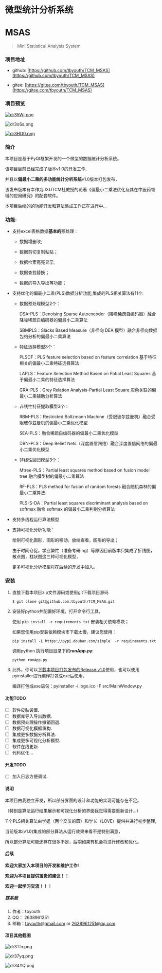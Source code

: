 # 微型统计分析系统
# MSAS

>Mini Statistical Analysis System

### 项目地址

+ github: [https://github.com/tbyouth/TCM_MSAS](https://github.com/tbyouth/TCM_MSAS)

+ gitee: [https://gitee.com/tbyouth/TCM_MSAS](https://gitee.com/tbyouth/TCM_MSAS)

### 项目预览
[![dr35Wj.png](https://s1.ax1x.com/2020/08/24/dr35Wj.png)](https://imgchr.com/i/dr35Wj)

![dr3oSs.png](https://s1.ax1x.com/2020/08/24/dr3oSs.png)

[![dr3HO0.png](https://s1.ax1x.com/2020/08/24/dr3HO0.png)](https://imgchr.com/i/dr3HO0)

### 简介
本项目是基于PyQt框架开发的一个微型的数据统计分析系统。

该项目目前已经完成了版本v1.0的开发工作,

并且以**偏最小二乘的多功能统计分析系统**v1.0版本打包发布，

该发布版本有幸作为JXUTCM杜教授的论著《偏最小二乘法优化及其在中医药领域的应用研究》的配套软件。

本项目后续的的功能开发和算法集成工作正在进行中...

### 功能:
* 支持excel表格数据**基本的**预处理：

    + 数据增删改;
    
    + 数据剪切复制粘贴；
    
    + 数据检索高亮显示;
    
    + 数据查找替换；
    
    + 数据的导入导出等功能；

* 支持优化的偏最小二乘(PLS)数据分析功能,集成的PLS相关算法有11个:
    + 数据预处理模型2个：
    
        DSA-PLS：Denoising Sparse Autoencoder（降噪稀疏自编码器）融合降噪稀疏自编码器的偏最小二乘算法
        
        SBMPLS：Slacks Based Measure（非径向 DEA 模型）融合非径向数据包络分析的偏最小二乘算法
        
    + 特征选择模型3个：
    
        PLSCF：PLS feature selection based on feature correlation 基于特征相关的偏最小二乘特征选择算法
        
        LAPLS：Feature Selection Method Based on Patial Least Squares 基于偏最小二乘的特征选择算法
        
        GRA-PLS：Grey Relation Analysis-Partial Least Square 灰色关联的偏最小二乘辅助分析算法
        
    + 非线性特征提取模型3个：
    
        RBM-PLS：Restricted Boltzmann Machine（受限玻尔兹曼机）融合受限玻尔兹曼机的偏最小二乘优化模型
        
        SEA-PLS：融合稀疏自编码器的偏最小二乘优化模型
        
        DBN-PLS：Deep Belief Nets（深度置信网络）融合深度置信网络的偏最小二乘优化模型
    
    + 非线性回归模型3个：
   
        Mtree-PLS：Partial least squares method based on fusion model tree 融合模型树的偏最小二乘算法
        
        RF-PLS：PLS method for fusion of random forests 融合随机森林的偏最小二乘算法
        
        PLS-S-DA：Partial least squares discriminant analysis based on softmax 融合 softmax 的偏最小二乘判别分析算法
    
   

* 支持多线程运行算法模型

* 支持可视化分析功能：
     
    绘制可视化图形，图形的移动，放缩查看，图形的导出；

    由于时间仓促，学业繁忙（准备考研ing）等原因目前版本只集成了折线图，散点图，柱状图这三种可视化模型，
    
    更多可视化分析模型将在后续的开发中加入。
    
    

### 安装

1. 直接下载本项目zip文件源码或使用git下载项目源码

    ```shell
    $ git clone git@github.com:tbyouth/TCM_MSAS.git
    ```
2. 安装好python并配置好环境，打开命令行工具，

    使用 `pip install -r requirements.txt` 安装相关依赖模块；
    
    如果您使用pip安装依赖模块市下载太慢，建议您使用：
    
    `pip install -i https://pypi.douban.com/simple  -r requirements.txt`
    
    调用python 执行项目目录下的**runApp.py**:
    
	```py
	python runApp.py
	```

3. 此外，你可以[下载本项目打包发布的Release v1.0](https://github.com/tbyouth/TCM_MSAS/releases/tag/v1.0)使用，也可以使用pyinstaller进行编译打包成exe后使用，

    编译打包成exe语句：pyinstaller -i logo.ico -F src/MainWindow.py


#### 功能TODO
- [ ] 软件皮肤设置.
- [ ] 数据库导入导出数据.
- [ ] 数据预处理操作撤销回退.
- [ ] 数据可视化模框重构.
- [ ] 集成更多数据分析算法.
- [ ] 集成更多可视化分析模型.
- [ ] 软件在线更新.
- [ ] 代码优化...

#### 开发TODO
- [ ] 加入日志方便调试.

#### 说明
本项目由我独立开发，所以部分界面的设计和功能的实现可能存在不足。

（特别是算法运行结果展示和可视化分析的界面我觉得需要重新设计...）

11个PLS相关算法由学姐（两个交叉的圆）和学长（LOVE）提供并进行初步整理,

当前版本(v1.0)集成的部分算法从运行效果来看不是特别满意，

所以部分算法可能还存在很多不足，后期如果有机会将进行修改和优化。

#### 后续
**欢迎大家加入本项目的开发和维护工作!**

**欢迎为本项目提供宝贵的建议！！**

**欢迎一起学习交流！！！**

##### 联系我
1. 作者：tbyouth
2. QQ： 2638961251
3. 邮箱：<tbyouth@gmail.com> or <2638961251@qq.com>

#### 项目其他截图
![dr3Tln.png](https://s1.ax1x.com/2020/08/24/dr3Tln.png)

![dr37yq.png](https://s1.ax1x.com/2020/08/24/dr37yq.png)

![dr34YQ.png](https://s1.ax1x.com/2020/08/24/dr34YQ.png)






